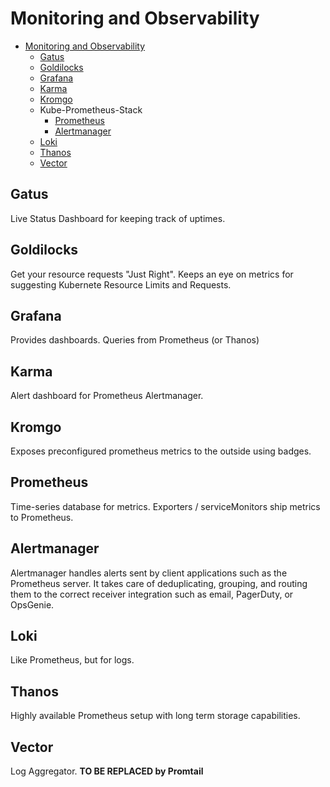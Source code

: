 # Monitoring and Observability

- [Monitoring and Observability](#monitoring-and-observability)
  - [Gatus](#gatus)
  - [Goldilocks](#goldilocks) 
  - [Grafana](#grafana)
  - [Karma](#karma)
  - [Kromgo](#kromgo)
  - Kube-Prometheus-Stack
    - [Prometheus](#prometheus)
    - [Alertmanager](#alertmanager)
  - [Loki](#loki)
  - [Thanos](#thanos)
  - [Vector](#vector)
 
## Gatus

Live Status Dashboard for keeping track of uptimes.

## Goldilocks

Get your resource requests "Just Right". Keeps an eye on metrics for suggesting Kubernete Resource Limits and Requests.

## Grafana

Provides dashboards. Queries from Prometheus (or Thanos)

## Karma

Alert dashboard for Prometheus Alertmanager.

## Kromgo

Exposes preconfigured prometheus metrics to the outside using badges.

## Prometheus

Time-series database for metrics.
Exporters / serviceMonitors ship metrics to Prometheus.

## Alertmanager

Alertmanager handles alerts sent by client applications such as the Prometheus server.
It takes care of deduplicating, grouping, and routing them to the correct receiver integration such as email, PagerDuty, or OpsGenie.

## Loki

Like Prometheus, but for logs.

## Thanos

Highly available Prometheus setup with long term storage capabilities.

## Vector

Log Aggregator. **TO BE REPLACED by Promtail**

